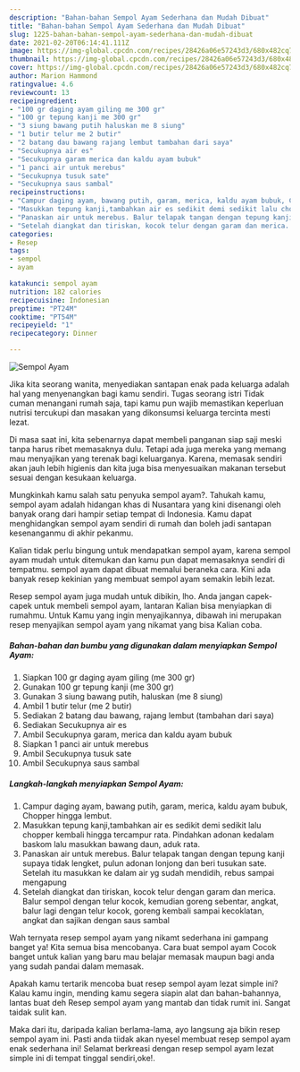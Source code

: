 ```yaml
---
description: "Bahan-bahan Sempol Ayam Sederhana dan Mudah Dibuat"
title: "Bahan-bahan Sempol Ayam Sederhana dan Mudah Dibuat"
slug: 1225-bahan-bahan-sempol-ayam-sederhana-dan-mudah-dibuat
date: 2021-02-20T06:14:41.111Z
image: https://img-global.cpcdn.com/recipes/28426a06e57243d3/680x482cq70/sempol-ayam-foto-resep-utama.jpg
thumbnail: https://img-global.cpcdn.com/recipes/28426a06e57243d3/680x482cq70/sempol-ayam-foto-resep-utama.jpg
cover: https://img-global.cpcdn.com/recipes/28426a06e57243d3/680x482cq70/sempol-ayam-foto-resep-utama.jpg
author: Marion Hammond
ratingvalue: 4.6
reviewcount: 13
recipeingredient:
- "100 gr daging ayam giling me 300 gr"
- "100 gr tepung kanji me 300 gr"
- "3 siung bawang putih haluskan me 8 siung"
- "1 butir telur me 2 butir"
- "2 batang dau bawang rajang lembut tambahan dari saya"
- "Secukupnya air es"
- "Secukupnya garam merica dan kaldu ayam bubuk"
- "1 panci air untuk merebus"
- "Secukupnya tusuk sate"
- "Secukupnya saus sambal"
recipeinstructions:
- "Campur daging ayam, bawang putih, garam, merica, kaldu ayam bubuk, Chopper hingga lembut."
- "Masukkan tepung kanji,tambahkan air es sedikit demi sedikit lalu chopper kembali hingga tercampur rata. Pindahkan adonan kedalam baskom lalu masukkan bawang daun, aduk rata."
- "Panaskan air untuk merebus. Balur telapak tangan dengan tepung kanji supaya tidak lengket, pulun adonan lonjong dan beri tusukan sate. Setelah itu masukkan ke dalam air yg sudah mendidih, rebus sampai mengapung"
- "Setelah diangkat dan tiriskan, kocok telur dengan garam dan merica. Balur sempol dengan telur kocok, kemudian goreng sebentar, angkat, balur lagi dengan telur kocok, goreng kembali sampai kecoklatan, angkat dan sajikan dengan saus sambal"
categories:
- Resep
tags:
- sempol
- ayam

katakunci: sempol ayam 
nutrition: 182 calories
recipecuisine: Indonesian
preptime: "PT24M"
cooktime: "PT54M"
recipeyield: "1"
recipecategory: Dinner

---
```



![Sempol Ayam](https://img-global.cpcdn.com/recipes/28426a06e57243d3/680x482cq70/sempol-ayam-foto-resep-utama.jpg)

Jika kita seorang wanita, menyediakan santapan enak pada keluarga adalah hal yang menyenangkan bagi kamu sendiri. Tugas seorang istri Tidak cuman menangani rumah saja, tapi kamu pun wajib memastikan keperluan nutrisi tercukupi dan masakan yang dikonsumsi keluarga tercinta mesti lezat.

Di masa  saat ini, kita sebenarnya dapat membeli panganan siap saji meski tanpa harus ribet memasaknya dulu. Tetapi ada juga mereka yang memang mau menyajikan yang terenak bagi keluarganya. Karena, memasak sendiri akan jauh lebih higienis dan kita juga bisa menyesuaikan makanan tersebut sesuai dengan kesukaan keluarga. 



Mungkinkah kamu salah satu penyuka sempol ayam?. Tahukah kamu, sempol ayam adalah hidangan khas di Nusantara yang kini disenangi oleh banyak orang dari hampir setiap tempat di Indonesia. Kamu dapat menghidangkan sempol ayam sendiri di rumah dan boleh jadi santapan kesenanganmu di akhir pekanmu.

Kalian tidak perlu bingung untuk mendapatkan sempol ayam, karena sempol ayam mudah untuk ditemukan dan kamu pun dapat memasaknya sendiri di tempatmu. sempol ayam dapat dibuat memalui beraneka cara. Kini ada banyak resep kekinian yang membuat sempol ayam semakin lebih lezat.

Resep sempol ayam juga mudah untuk dibikin, lho. Anda jangan capek-capek untuk membeli sempol ayam, lantaran Kalian bisa menyiapkan di rumahmu. Untuk Kamu yang ingin menyajikannya, dibawah ini merupakan resep menyajikan sempol ayam yang nikamat yang bisa Kalian coba.

<!--inarticleads1-->

##### Bahan-bahan dan bumbu yang digunakan dalam menyiapkan Sempol Ayam:

1. Siapkan 100 gr daging ayam giling (me 300 gr)
1. Gunakan 100 gr tepung kanji (me 300 gr)
1. Gunakan 3 siung bawang putih, haluskan (me 8 siung)
1. Ambil 1 butir telur (me 2 butir)
1. Sediakan 2 batang dau bawang, rajang lembut (tambahan dari saya)
1. Sediakan Secukupnya air es
1. Ambil Secukupnya garam, merica dan kaldu ayam bubuk
1. Siapkan 1 panci air untuk merebus
1. Ambil Secukupnya tusuk sate
1. Ambil Secukupnya saus sambal




<!--inarticleads2-->

##### Langkah-langkah menyiapkan Sempol Ayam:

1. Campur daging ayam, bawang putih, garam, merica, kaldu ayam bubuk, Chopper hingga lembut.
1. Masukkan tepung kanji,tambahkan air es sedikit demi sedikit lalu chopper kembali hingga tercampur rata. Pindahkan adonan kedalam baskom lalu masukkan bawang daun, aduk rata.
1. Panaskan air untuk merebus. Balur telapak tangan dengan tepung kanji supaya tidak lengket, pulun adonan lonjong dan beri tusukan sate. Setelah itu masukkan ke dalam air yg sudah mendidih, rebus sampai mengapung
1. Setelah diangkat dan tiriskan, kocok telur dengan garam dan merica. Balur sempol dengan telur kocok, kemudian goreng sebentar, angkat, balur lagi dengan telur kocok, goreng kembali sampai kecoklatan, angkat dan sajikan dengan saus sambal




Wah ternyata resep sempol ayam yang nikamt sederhana ini gampang banget ya! Kita semua bisa mencobanya. Cara buat sempol ayam Cocok banget untuk kalian yang baru mau belajar memasak maupun bagi anda yang sudah pandai dalam memasak.

Apakah kamu tertarik mencoba buat resep sempol ayam lezat simple ini? Kalau kamu ingin, mending kamu segera siapin alat dan bahan-bahannya, lantas buat deh Resep sempol ayam yang mantab dan tidak rumit ini. Sangat taidak sulit kan. 

Maka dari itu, daripada kalian berlama-lama, ayo langsung aja bikin resep sempol ayam ini. Pasti anda tiidak akan nyesel membuat resep sempol ayam enak sederhana ini! Selamat berkreasi dengan resep sempol ayam lezat simple ini di tempat tinggal sendiri,oke!.

